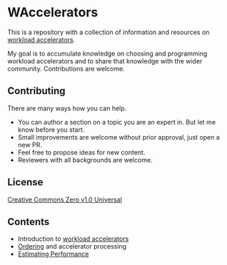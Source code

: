 # WAccelerators

This is a repository with a collection of information and resources on [workload
accelerators](workload-accelerators.md).

My goal is to accumulate knowledge on choosing and programming workload
accelerators and to share that knowledge with the wider community. Contributions
are welcome.

## Contributing

There are many ways how you can help.

- You can author a section on a topic you are an expert in. But let me know
  before you start.
- Small improvements are welcome without prior approval, just open a new PR.
- Feel free to propose ideas for new content.
- Reviewers with all backgrounds are welcome.

## License

[Creative Commons Zero v1.0 Universal](LICENSE)

## Contents

- Introduction to [workload accelerators](./workload-accelerators.md)
- [Ordering](ordering.md) and accelerator processing
- [Estimating Performance](./estimating-performance.md)

